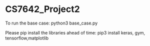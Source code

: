 # CS7642_Project2
To run the base case:
python3 base_case.py

Please pip install the libraries ahead of time:
  pip3 install keras, gym, tensorflow,matplotlib

